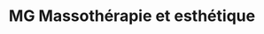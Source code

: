 ---
title: "MG Massothérapie et esthétique"
url: /vaudreuil-dorion/mg-massotherapie-et-esthetique/
shop: Massage
---